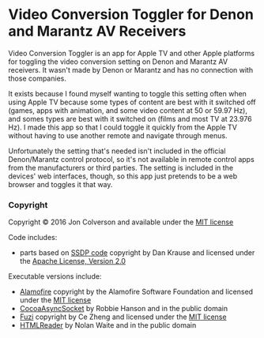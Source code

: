 # Video Conversion Toggler for Denon and Marantz AV Receivers

Video Conversion Toggler is an app for Apple TV and other Apple platforms for toggling the video conversion setting on Denon and Marantz AV receivers. It wasn't made by Denon or Marantz and has no connection with those companies.

It exists because I found myself wanting to toggle this setting often when using Apple TV because some types of content are best with it switched off (games, apps with animation, and some video content at 50 or 59.97 Hz), and somes types are best with it switched on (films and most TV at 23.976 Hz). I made this app so that I could toggle it quickly from the Apple TV without having to use another remote and navigate through menus.

Unfortunately the setting that's needed isn't included in the official Denon/Marantz control protocol, so it's not available in remote control apps from the manufacturers or third parties. The setting is included in the devices' web interfaces, though, so this app just pretends to be a web browser and toggles it that way.

### Copyright

Copyright © 2016 Jon Colverson and available under the [MIT license](https://opensource.org/licenses/MIT)

Code includes:

* parts based on [SSDP code](https://gist.github.com/dankrause/6000248) copyright by Dan Krause and licensed under the [Apache License, Version 2.0](http://www.apache.org/licenses/LICENSE-2.0)

Executable versions include:

* [Alamofire](https://github.com/Alamofire/Alamofire) copyright by the Alamofire Software Foundation and licensed under the [MIT license](https://raw.githubusercontent.com/Alamofire/Alamofire/master/LICENSE)
* [CocoaAsyncSocket](https://github.com/robbiehanson/CocoaAsyncSocket) by Robbie Hanson and in the public domain
* [Fuzi](https://github.com/cezheng/Fuzi) copyright by Ce Zheng and licensed under the [MIT license](https://raw.githubusercontent.com/cezheng/Fuzi/master/LICENSE)
* [HTMLReader](https://github.com/nolanw/HTMLReader) by Nolan Waite and in the public domain
